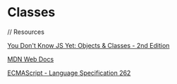 # Classes

// Resources

[You Don't Know JS Yet: Objects & Classes - 2nd Edition](https://github.com/getify/You-Dont-Know-JS/blob/2nd-ed/objects-classes/ch1.md#you-dont-know-js-yet-objects--classes---2nd-edition)

[MDN Web Docs](https://developer.mozilla.org/en-US/)

[ECMAScript - Language Specification 262](https://262.ecma-international.org/)